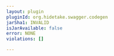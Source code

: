 ```yaml
---
layout: plugin
pluginId: org.hidetake.swagger.codegen
jarSha1: INVALID
isJarAvailable: false
error: NONE
violations: []

---
```

